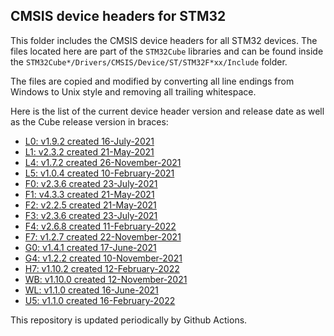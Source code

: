 ## CMSIS device headers for STM32

This folder includes the CMSIS device headers for all STM32 devices. The files
located here are part of the `STM32Cube` libraries and can be found inside the
`STM32Cube*/Drivers/CMSIS/Device/ST/STM32F*xx/Include` folder.

The files are copied and modified by converting all line endings from Windows to
Unix style and removing all trailing whitespace.

Here is the list of the current device header version and release date as well
as the Cube release version in braces:

- [L0: v1.9.2 created 16-July-2021](https://github.com/STMicroelectronics/STM32CubeL0)
- [L1: v2.3.2 created 21-May-2021](https://github.com/STMicroelectronics/STM32CubeL1)
- [L4: v1.7.2 created 26-November-2021](https://github.com/STMicroelectronics/STM32CubeL4)
- [L5: v1.0.4 created 10-February-2021](https://github.com/STMicroelectronics/STM32CubeL5)
- [F0: v2.3.6 created 23-July-2021](https://github.com/STMicroelectronics/STM32CubeF0)
- [F1: v4.3.3 created 21-May-2021](https://github.com/STMicroelectronics/STM32CubeF1)
- [F2: v2.2.5 created 21-May-2021](https://github.com/STMicroelectronics/STM32CubeF2)
- [F3: v2.3.6 created 23-July-2021](https://github.com/STMicroelectronics/STM32CubeF3)
- [F4: v2.6.8 created 11-February-2022](https://github.com/STMicroelectronics/STM32CubeF4)
- [F7: v1.2.7 created 22-November-2021](https://github.com/STMicroelectronics/STM32CubeF7)
- [G0: v1.4.1 created 17-June-2021](https://github.com/STMicroelectronics/STM32CubeG0)
- [G4: v1.2.2 created 10-November-2021](https://github.com/STMicroelectronics/STM32CubeG4)
- [H7: v1.10.2 created 12-February-2022](https://github.com/STMicroelectronics/STM32CubeH7)
- [WB: v1.10.0 created 12-November-2021](https://github.com/STMicroelectronics/STM32CubeWB)
- [WL: v1.1.0 created 16-June-2021](https://github.com/STMicroelectronics/STM32CubeWL)
- [U5: v1.1.0 created 16-February-2022](https://github.com/STMicroelectronics/STM32CubeU5)

This repository is updated periodically by Github Actions.
